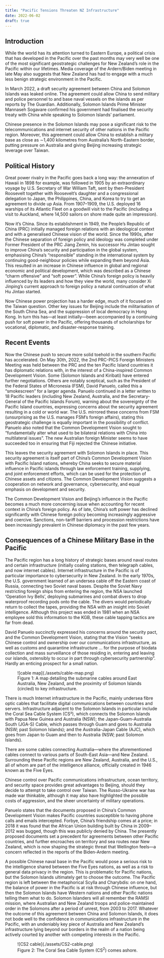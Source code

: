 ```yaml
---
title: "Pacific Tensions Threaten NZ Infrastructure"
date: 2022-06-02
draft: true
---
```


## Introduction

 While the world has its attention turned to Eastern Europe, a political crisis that has developed in the Pacific over the past months may very well be one of the most significant geostrategic challenges for New Zealand’s role in the Pacific within our lifetimes. Media coverage of the Ardern/Biden meeting in late May also suggests that New Zealand has had to engage with a much less benign strategic environment in the Pacific.

In March 2022, a draft security agreement between China and Solomon Islands was leaked online. The agreement could allow China to send military and police personnel to and base naval vessels on the islands as per reports by The Guardian. Additionally, Solomon Islands Prime Minister Mannaseh Sogavare confirmed his government had finalised the security treaty with China while speaking to Solomon Islands’ parliament.

Chinese presence in the Solomon Islands may pose a significant risk to the telecommunications and internet security of other nations in the Pacific region. Moreover, this agreement could allow China to establish a military base as close as &sim;1,400 kilometres from Australia’s North-Eastern border, putting pressure on Australia and giving Beijing increasing strategic leverage over Taiwan.

## Political History

 Great power rivalry in the Pacific goes back a long way: the annexation of Hawaii in 1898 for example, was followed in 1905 by an extraordinary voyage by U.S. Secretary of War William Taft, sent by then-President Roosevelt together with Roosevelt’s daughter and a congressional delegation to Japan, the Philippines, China, and Korea to try to get an agreement to divide up Asia. From 1907–1909, the U.S. deployed 16 warships of its Atlantic Fleet on a goodwill visit to the Pacific (including a visit to Auckland, where 14,500 sailors on shore made quite an impression).

Now it’s China. Since its establishment in 1949, the People’s Republic of China (PRC) initially managed foreign relations with an ideological context and with a generalised Chinese vision of the world. Since the 1990s, after the Chinese separation of foreign policy and ideology was completed under Former President of the PRC Jiang Zemin, his successor Hu Jintao sought to improve China’s security and participation in the global system, emphasising China’s “responsible” standing in the international system by continuing good-neighbour policies while expanding them beyond Asia. This resulted in an increase in Chinese influence in global and regional economic and political development, which was described as a Chinese “charm offensive” and “soft power”. While China’s foreign policy is heavily influenced by its leaders and how they view the world, many consider Xi Jinping’s current approach to foreign policy a natural continuation of what Hu Jintao started.

Now Chinese power projection has a harder edge, much of it focused on the Taiwan question. Other key issues for Beijing include the militarisation of the South China Sea, and the suppression of local democracy in Hong Kong. In turn this has—at least initially—been accompanied by a continuing push for soft power in the Pacific, offering thousands of scholarships for vocational, diplomatic, and disaster-response training.

## Recent Events

 Now the Chinese push to secure more solid toehold in the southern Pacific has accelerated. On May 30th, 2022, the 2nd PRC-PICS Foreign Ministers Meeting was held between the PRC and the ten Pacific Island countries it has diplomatic relations with, in the interest of a China-inspired Common Development Vision. Some (Solomon Islands and Kiribati) have entered further negotiations. Others are notably sceptical, such as the President of the Federal States of Micronesia (FSM), David Panuelo, called this a “smokescreen” for a larger agenda. Panuelo continued in a letter written to 18 Pacific leaders (including New Zealand, Australia, and the Secretary-General of the Pacific Islands Forum), warning about the sovereignty of the Pacific Island countries, expressing concerns about the security agreement resulting in a cold or world war. The U.S. mirrored these concerns from FSM (unsurprising as the U.S. manages FSM’s foreign affairs), stating this geostrategic challenge is equally important in the possibility of conflict. Panuelo also noted that the Common Development Vision sought to “fundamentally alter what used to be bilateral relations with China into multilateral issues”. The new Australian foreign Minister seems to have succeeded too in ensuring that Fiji rejected the Chinese initiative.

This leaves the security agreement with Solomon Islands in place. This security agreement is itself part of China’s Common Development Vision with Pacific Island nations, whereby China seeks to secure material influence in Pacific islands through law enforcement training, supplying, and joint enforcement efforts, which can be used for the protection of Chinese assets and citizens. The Common Development Vision suggests a cooperation on network and governance, cybersecurity, and equal emphasis on development and security.

The Common Development Vision and Beijing’s influence in the Pacific becomes a much more concerning issue when accounting for recent context in China’s foreign policy. As of late, China’s soft power has declined significantly with Chinese foreign policy becoming increasingly aggressive and coercive. Sanctions, non-tariff barriers and procession restrictions have been increasingly prevalent in Chinese diplomacy in the past few years.

## Consequences of a Chinese Military Base in the Pacific

 The Pacific region has a long history of strategic bases around naval routes and certain infrastructure (initially coaling stations, then telegraph cables, and now internet cables). Internet infrastructure in the Pacific is of particular importance to cybersecurity in New Zealand. In the early 1970s, the U.S. government learned of an undersea cable off the Eastern coast of Russia, connecting two Soviet naval bases. Despite the Soviet Navy restricting foreign ships from entering the region, the NSA launched ‘Operation Ivy Bells’, deploying submarines and combat divers to drop waterproof recording pods onto the cable. The divers would periodically return to collect the tapes, providing the NSA with an insight into Soviet intelligence. Although this project was ended in 1981 when an NSA employee sold this information to the KGB, these cable tapping tactics are far from dead.

David Panuelo succinctly expressed his concerns around the security pact, and the Common Development Vision, stating that the Vision “seeks Chinese control and ownership over our communications infrastructure, as well as customs and quarantine infrastructure … for the purpose of biodata collection and mass surveillance of those residing in, entering and leaving our islands, ostensibly to occur in part through cybersecurity partnership”. Hardly an enticing prospect for a small nation.

<figure>
	![cable map](./assets/cable-map.png)
	<figcaption>
		Figure 1: A map detailing the submarine cables around East Australia, New Zealand, and the proximity of Solomon Islands (circled) to key infrastructure.
	</figcaption>
</figure>

 There is much Internet infrastructure in the Pacific, mainly undersea fibre optic cables that facilitate digital communications between countries and servers. Infrastructure adjacent to the Solomon Islands in particular include the Coral Sea Cable System (CS²), which connects the Solomon Islands with Papua New Guinea and Australia (NSW); the Japan-Guam-Australia South (JGA-S) Cable, which passes through Guam and goes to Australia (NSW; past Solomon Islands); and the Australia-Japan Cable (AJC), which goes from Japan to Guam and then to Australia (NSW; past Solomon Islands).

There are some cables connecting Australia—where the aforementioned cables connect to various parts of South-East Asia—and New Zealand. Surrounding these Pacific regions are New Zealand, Australia, and the U.S., all of whom are part of the intelligence alliance, officially created in 1946 known as the Five Eyes.

 Chinese control over Pacific communications infrastructure, ocean territory, and security space provides great advantages to Beijing, should they decide to attempt to take control over Taiwan. The Russo-Ukraine war has made war thinkable, although it may also have highlighted the possible costs of aggression, and the sheer uncertainty of military operations.

Panuelo states that the documents proposed in China’s Common Development Vision makes Pacific countries susceptible to having phone calls and emails intercepted. Forbye, China’s friendship comes at a price; in 2018 it was found that the African Union building built by China in 2009–2012 was bugged, though this was publicly denied by China. The presently proposed documents set a precedent for agreements between other Pacific countries, and further encroaches on territory and sea routes near New Zealand, which is now shaping the strategic threat that Wellington feels—a concern reflected in the reports of the Biden-Ardern meeting.

A possible Chinese naval base in the Pacific would pose a serious risk to the intelligence shared between the Five Eyes nations, as well as a risk to general data privacy in the region. This is problematic for Pacific nations, but the Solomon Islands ultimately get to choose the outcome. The Pacific region is left between the metaphorical Scylla and Charybdis: on one hand, the balance of power in the Pacific is at risk through Chinese influence, but then the Solomon Islands have Western nations and other Pacific nations telling them what to do. Solomon Islanders will all remember the RAMSI mission, where Australian and New Zealand troops and police-maintained order in the Solomons after a period of unrest, from 2003 to 2017. Whatever the outcome of this agreement between China and Solomon Islands, it does not bode well to the confidence in communications infrastructure in the Pacific, with an undeniably key piece of Australia and New Zealand’s infrastructure lying beyond our borders in the realm of a nation being actively courted by another with competing interests in the Pacific.

<figure>
	![CS2 cable](./assets/CS2-cable.png)
	<figcaption>
		Figure 2: The Coral Sea Cable System (CS<sup>2</sup>) comes ashore.
	</figcaption>
</figure>
